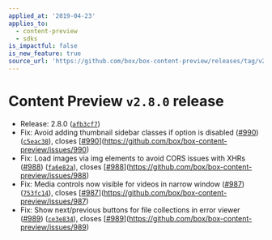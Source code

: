 ```yaml
---
applied_at: '2019-04-23'
applies_to:
  - content-preview
  - sdks
is_impactful: false
is_new_feature: true
source_url: 'https://github.com/box/box-content-preview/releases/tag/v2.8.0'
---
```


# Content Preview `v2.8.0` release


* Release: 2.8.0 ([`afb3cf7`](https://github.com/box/box-content-preview/commit[`afb3cf7`](https://github.com/box/box-content-preview/commit/afb3cf7)))
* Fix: Avoid adding thumbnail sidebar classes if option is disabled ([#990](https://github.com/box/box-content-preview/pull/990)) ([`c5eac30`](https://github.com/box/box-content-preview/commit[`c5eac30`](https://github.com/box/box-content-preview/commit/c5eac30))), closes [[#990](https://github.com/box/box-content-preview/pull/990)](https://github.com/box/box-content-preview/issues/990)
* Fix: Load images via img elements to avoid CORS issues with XHRs ([#988](https://github.com/box/box-content-preview/pull/988)) ([`fa6e82a`](https://github.com/box/box-content-preview/commit[`fa6e82a`](https://github.com/box/box-content-preview/commit/fa6e82a))), closes [[#988](https://github.com/box/box-content-preview/pull/988)](https://github.com/box/box-content-preview/issues/988)
* Fix: Media controls now visible for videos in narrow window ([#987](https://github.com/box/box-content-preview/pull/987)) ([`753fc14`](https://github.com/box/box-content-preview/commit[`753fc14`](https://github.com/box/box-content-preview/commit/753fc14))), closes [[#987](https://github.com/box/box-content-preview/pull/987)](https://github.com/box/box-content-preview/issues/987)
* Fix: Show next/previous buttons for file collections in error viewer ([#989](https://github.com/box/box-content-preview/pull/989)) ([`ce3e834`](https://github.com/box/box-content-preview/commit[`ce3e834`](https://github.com/box/box-content-preview/commit/ce3e834))), closes [[#989](https://github.com/box/box-content-preview/pull/989)](https://github.com/box/box-content-preview/issues/989)



